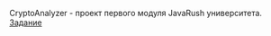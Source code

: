 CryptoAnalyzer - проект первого модуля JavaRush университета. [Задание](https://javarush.com/quests/lectures/jru.module1.lecture51)